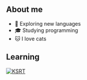 ## About me
- 🤔 Exploring new languages
- 🎓 Studying programming
- 🐱 I love cats 

## Learning 

[![KSRT](https://github-readme-stats.vercel.app/api/top-langs/?username=KSRT&layout=compact)](https://github.com/anuraghazra/github-readme-stats)

